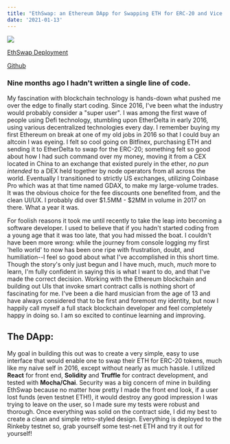 ```yaml
---
title: "EthSwap: an Ethereum DApp for Swapping ETH for ERC-20 and Vice Versa"
date: '2021-01-13'
---
```


<img src="https://camo.githubusercontent.com/6e7aae49f338cf80a4a33b5e3cffea708c2998199dc37422d91e73f98abf7743/68747470733a2f2f692e696d6775722e636f6d2f647570715a794e2e676966">

<a href="https://eth-swap.zezima-sudo.vercel.app/">EthSwap Deployment</a>

<a href="https://github.com/zezimaSudo/EthSwap">Github</a>

<h3>Nine months ago I hadn't written a single line of code.</h3>

My fascination with blockchain technology is hands-down what pushed me over the edge to finally start coding. Since 2016, I've been what the industry would probably consider a "super user". I was among the first wave of people using Defi technology, stumbling upon EtherDelta in early 2016, using various decentralized technologies every day. I remember buying my first Ethereum on break at one of my old jobs in 2016 so that I could buy an altcoin I was eyeing. I felt so cool going on Bitfinex, purchasing ETH and sending it to EtherDelta to swap for the ERC-20; something felt so good about how I had such command over my money, moving it from a CEX located in China to an exchange that existed purely in the ether, <em>no pun intended</em> to a DEX held together by node operators from all across the world. Eventually I transitioned to strictly US exchanges, utilizing Coinbase Pro which was at that time named GDAX, to make my large-volume trades. It was the obvious choice for the fee discounts one benefited from, and the clean UI/UX. I probably did over $1.5MM - $2MM in volume in 2017 on there. What a year it was.

For foolish reasons it took me until recently to take the leap into becoming a software developer. I used to believe that if you hadn't started coding from a young age that it was too late, that you had missed the boat. I couldn't have been more wrong: while the journey from console logging my first 'hello world' to now has been one ripe with frustration, doubt, and humiliation--I feel so good about what I've accomplished in this short time. Though the story's only just begun and I have much, much, <em>much</em> more to learn, I'm fully confident in saying this is what I want to do, and that I've made the correct decision. Working with the Ethereum blockchain and building out UIs that invoke smart contract calls is nothing short of fascinating for me. I've been a die hard musician from the age of 13 and have always considered that to be first and foremost my identity, but now I happily call myself a full stack blockchain developer and feel completely happy in doing so. I am so excited to continue learning and improving.

<h2>The DApp:</h2>

My goal in building this out was to create a very simple, easy to use interface that would enable one to swap their ETH for ERC-20 tokens, much like my naive self in 2016, except without nearly as much hassle. I utilized **React** for front end, **Solidity** and **Truffle** for contract development, and tested with **Mocha/Chai**. Security was a big concern of mine in building EthSwap because no matter how pretty I made the front end look, if a user lost funds (even testnet ETH!), it would destroy any good impression I was trying to leave on the user, so I made sure my tests were robust and thorough. Once everything was solid on the contract side, I did my best to create a clean and simple retro-styled design. Everything is deployed to the Rinkeby testnet so, grab yourself some test-net ETH and try it out for yourself!